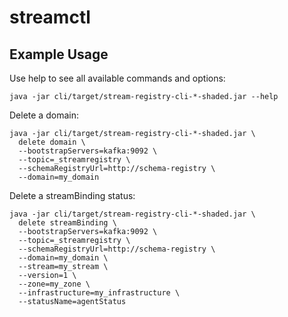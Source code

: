 
# streamctl

## Example Usage

Use help to see all available commands and options:

```shell script
java -jar cli/target/stream-registry-cli-*-shaded.jar --help
```

Delete a domain:

```shell script
java -jar cli/target/stream-registry-cli-*-shaded.jar \
  delete domain \
  --bootstrapServers=kafka:9092 \
  --topic=_streamregistry \
  --schemaRegistryUrl=http://schema-registry \
  --domain=my_domain
```

Delete a streamBinding status:

```shell script
java -jar cli/target/stream-registry-cli-*-shaded.jar \
  delete streamBinding \
  --bootstrapServers=kafka:9092 \
  --topic=_streamregistry \
  --schemaRegistryUrl=http://schema-registry \
  --domain=my_domain \
  --stream=my_stream \
  --version=1 \
  --zone=my_zone \
  --infrastructure=my_infrastructure \
  --statusName=agentStatus
```

